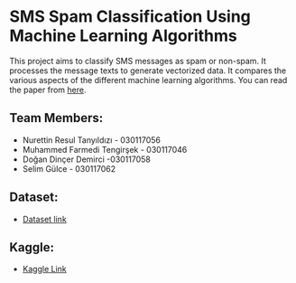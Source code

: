 # SMS Spam Classification Using Machine Learning Algorithms
This project aims to classify SMS messages as spam or non-spam. It processes the message texts to generate vectorized data. It compares the various aspects of the different machine learning algorithms.
You can read the paper from [here](https://github.com/resultanyildizi/machine-learning-project/blob/e00741b920d2e742b4a9d482ba7b6fbf3e21f4d4/Comparative%20Analysis%20of%20Machine%20Learning%20Algorithms%20for%20SMS%20Spam%20Classifications.pdf).


## Team Members:
  * Nurettin Resul Tanyıldızı - 030117056
  * Muhammed Farmedi Tengirşek - 030117046
  * Doğan Dinçer Demirci -030117058
  * Selim Gülce - 030117062

## Dataset:
  * [Dataset link](https://archive.ics.uci.edu/ml/machine-learning-databases/00228/)

## Kaggle:
  * [Kaggle Link](https://www.kaggle.com/nurettinresultanyldz/machine-learning-project-1?scriptVersionId=61696745)
